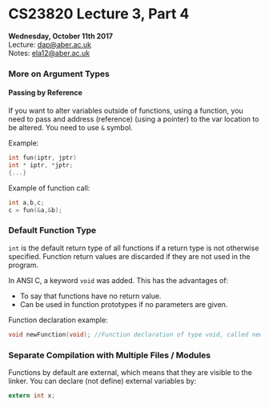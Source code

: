 # CS23820 Lecture 3, Part 4
__Wednesday, October 11th 2017__  
Lecture: dap@aber.ac.uk   
Notes: ela12@aber.ac.uk

### More on Argument Types 

#### Passing by Reference
If you want to alter variables outside of functions, using a function, you need to pass and address (reference) (using a pointer) to the var location to be altered. You need to use `&` symbol. 

Example:  

```c
int fun(iptr, jptr)
int * iptr, *jptr;
{...}
```

Example of function call: 

```c
int a,b,c;
c = fun(&a,&b);
```

### Default Function Type

`int` is the default return type of all functions if a return type is not otherwise specified. Function return values are discarded if they are not used in the program. 

In ANSI C, a keyword `void` was added. This has the advantages of: 

+ To say that functions have no return value. 
+ Can be used in function prototypes if no parameters are given. 

Function declaration example: 

```c
void newFunction(void); //Function declaration of type void, called newFunction, taking a parameter of type void. 
```  
### Separate Compilation with Multiple Files / Modules
Functions by default are external, which means that they are visible to the linker. 
You can declare (not define) external variables by:

```c 
extern int x;
```
